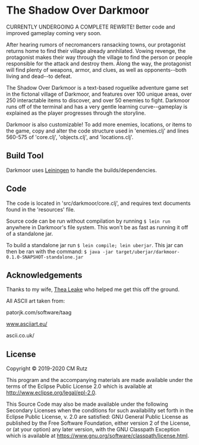 # The Shadow Over Darkmoor

CURRENTLY UNDERGOING A COMPLETE REWRITE! Better code and improved gameplay coming very soon.

After hearing rumors of necromancers ransacking towns, our protagonist returns home to find their 
village already annhilated. Vowing revenge, the protagonist makes their way through the village to find the person
or people responsible for the attack and destroy them. Along the way, the protagonist will find plenty of weapons,
armor, and clues, as well as opponents--both living and dead--to defeat. 

The Shadow Over Darkmoor is a text-based roguelike adventure game set in the fictonal village of
Darkmoor, and features over 100 unique areas, over 250 interactable items to discover, and over 50 enemies
to fight. Darkmoor runs off of the terminal and has a very gentle learning curve--gameplay is explained as the 
player progresses through the storyline.

Darkmoor is also customizable! To add more enemies, locations, or items to the game, 
copy and alter the code structure used in 'enemies.clj' and lines 560-575 of 'core.clj', 'objects.clj', and 
'locations.clj'. 

## Build Tool

Darkmoor uses [Leiningen](https://leiningen.org/) to handle the builds/dependencies.

## Code

The code is located in 'src/darkmoor/core.clj', and requires text documents found in
the 'resources' file.

Source code can be run without compilation by running ```$ lein run```
anywhere in Darkmoor's file system. This won't be as fast as running it off of a 
standalone jar.

To build a standalone jar run ```$ lein compile; lein uberjar```. This jar can then be ran
with the command: ```$ java -jar target/uberjar/darkmoor-0.1.0-SNAPSHOT-standalone.jar```

## Acknowledgements

Thanks to my wife, [Thea Leake](https://github.com/thea-leake) who helped me get this off the ground.

All ASCII art taken from: 

patorjk.com/software/taag

www.asciiart.eu/

ascii.co.uk/

## License

Copyright © 2019-2020 CM Rutz 

This program and the accompanying materials are made available under the
terms of the Eclipse Public License 2.0 which is available at
http://www.eclipse.org/legal/epl-2.0.

This Source Code may also be made available under the following Secondary
Licenses when the conditions for such availability set forth in the Eclipse
Public License, v. 2.0 are satisfied: GNU General Public License as published by
the Free Software Foundation, either version 2 of the License, or (at your
option) any later version, with the GNU Classpath Exception which is available
at https://www.gnu.org/software/classpath/license.html.
